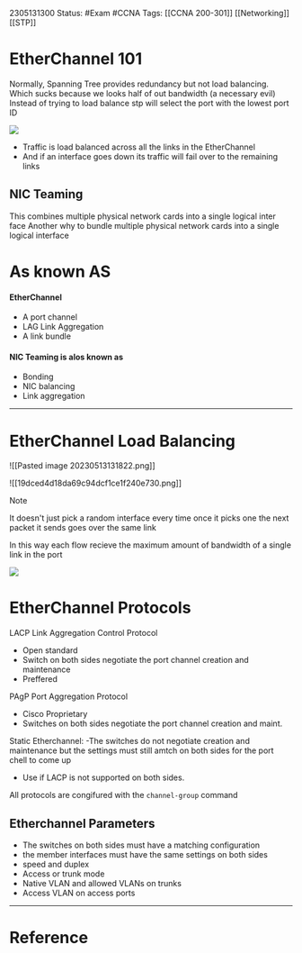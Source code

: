 2305131300
	Status: #Exam #CCNA
		Tags: [[CCNA 200-301]] [[Networking]] [[STP]]

# EtherChannel 101



 Normally, Spanning Tree provides redundancy but not load balancing.
 Which sucks because we looks half of out bandwidth (a necessary evil)
 Instead of trying to load balance stp will select the port with the lowest port ID


<img src = 'https://i.gyazo.com/3a8a2d7982df942705d15c40e49c4683.png'>

- Traffic is load balanced across all the links in the EtherChannel
- And if an interface goes down its traffic will fail over to the remaining links


## NIC Teaming

This combines multiple physical network cards into a single logical inter face
Another why to bundle multiple physical network cards into a single logical interface




# As known AS


#### EtherChannel
- A port channel 
- LAG Link Aggregation
- A link bundle

#### NIC Teaming is alos known as
- Bonding
- NIC balancing 
- Link aggregation

---


# EtherChannel Load Balancing


![[Pasted image 20230513131822.png]]



![[19dced4d18da69c94dcf1ce1f240e730.png]]

>[!note] 
>It doesn't just pick a random interface every time once it picks one the next packet it sends goes over the same link


In this way each flow recieve the maximum amount of bandwidth of a single link in the port

<img src = 'https://i.gyazo.com/e03e2765d71bc5d95949e6051520e61d.png'>


# EtherChannel Protocols 


LACP Link Aggregation Control Protocol
- Open standard 
- Switch on both sides negotiate the port channel creation and maintenance
- Preffered

PAgP Port Aggregation Protocol
- Cisco Proprietary
- Switches on both sides negotiate the port channel creation and maint.

Static Etherchannel: 
-The switches do not negotiate creation and maintenance but the settings must still amtch on both sides for the port chell to come up
- Use if LACP is not supported on both sides.

All protocols are congifured with the `channel-group` command

## Etherchannel Parameters


- The switches on both sides must have a matching configuration
- the member interfaces must have the same settings on both sides
- speed and duplex
- Access or trunk mode
- Native VLAN and allowed VLANs on trunks
- Access  VLAN on access ports







---
# Reference